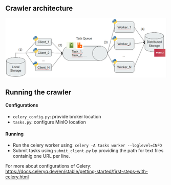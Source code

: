 
## Crawler architecture
![alt text](https://github.com/ossama131/machine-learning-methods-for-sitemap-analysis-compression-classification/blob/main/distributed_crawler/distributed_crawler.PNG?raw=true)

## Running the crawler
#### Configurations
- `celery_config.py`: provide broker location
- `tasks.py`: configure MinIO location

#### Running
- Run the celery worker using: `celery -A tasks worker --loglevel=INFO`
- Submit tasks using `submit_client.py` by providing the path for text files containig one URL per line.

For more about configurations of Celery: https://docs.celeryq.dev/en/stable/getting-started/first-steps-with-celery.html
